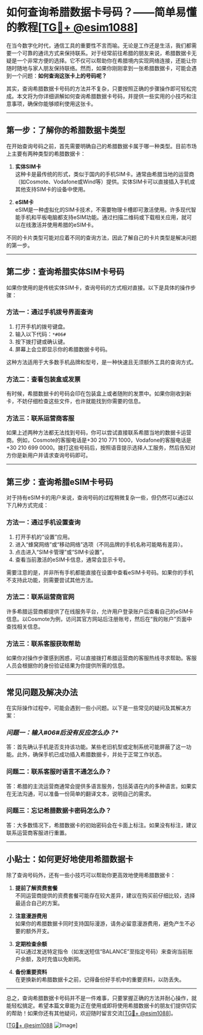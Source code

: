 # 如何查询希腊数据卡号码？——简单易懂的教程[[TG💪+ @esim1088](https://t.me/s/esim1088)]

在当今数字化时代，通信工具的重要性不言而喻。无论是工作还是生活，我们都需要一个可靠的通讯方式来保持联系。对于经常前往希腊的朋友来说，希腊数据卡无疑是一个非常方便的选择。它不仅可以帮助你在希腊境内实现网络连接，还能让你随时随地与家人朋友保持联络。然而，如果你刚刚拿到一张希腊数据卡，可能会遇到一个问题：**如何查询这张卡上的号码呢？**

其实，查询希腊数据卡号码的方法并不复杂，只要按照正确的步骤操作即可轻松完成。本文将为你详细讲解如何查询希腊数据卡号码，并提供一些实用的小技巧和注意事项，确保你能够顺利使用这张卡。

---

## **第一步：了解你的希腊数据卡类型**

在开始查询号码之前，首先需要明确自己的希腊数据卡属于哪一种类型。目前市场上主要有两种类型的希腊数据卡：

1. **实体SIM卡**  
   这种卡是最传统的形式，类似于国内的手机SIM卡。通常由希腊当地的运营商（如Cosmote、Vodafone或Wind等）提供。实体SIM卡可以直接插入手机或其他支持SIM卡的设备中使用。

2. **eSIM卡**  
   eSIM是一种虚拟化的SIM卡技术，不需要物理卡槽即可激活使用。许多现代智能手机和平板电脑都支持eSIM功能。通过扫描二维码或下载相关应用，就可以在线激活并使用希腊的eSIM卡。

不同的卡片类型可能对应着不同的查询方法，因此了解自己的卡片类型是解决问题的第一步。

---

## **第二步：查询希腊实体SIM卡号码**

如果你使用的是传统实体SIM卡，查询号码的方式相对直接。以下是具体的操作步骤：

### **方法一：通过手机拨号界面查询**
1. 打开手机的拨号键盘。
2. 输入以下代码：`*#06#`
3. 按下拨打键或确认键。
4. 屏幕上会立即显示你的希腊数据卡号码。

这种方法适用于大多数手机品牌和型号，是一种快速且无须额外工具的查询方式。

### **方法二：查看包装盒或发票**
有时候，希腊数据卡的号码会印在包装盒上或者随附的发票中。如果你刚收到新卡，不妨仔细检查这些文件，也许就能找到你需要的信息。

### **方法三：联系运营商客服**
如果上述两种方法都无法找到号码，你可以尝试直接联系希腊当地的数据卡运营商。例如，Cosmote的客服电话是+30 210 771 1000，Vodafone的客服电话是+30 210 699 0000。拨打这些号码后，按照语音提示选择人工服务，然后告知对方你是新用户并请求查询号码即可。

---

## **第三步：查询希腊eSIM卡号码**

对于持有eSIM卡的用户来说，查询号码的过程稍微复杂一些，但仍然可以通过以下几种方式完成：

### **方法一：通过手机设置查询**
1. 打开手机的“设置”应用。
2. 进入“蜂窝网络”或“移动网络”选项（不同品牌的手机名称可能略有差异）。
3. 点击进入“SIM卡管理”或“SIM卡设置”。
4. 查看当前激活的eSIM卡信息，通常会显示卡号。

需要注意的是，并非所有手机都能直接在设置中查看eSIM卡号码。如果你的手机不支持此功能，则需要尝试其他方法。

### **方法二：联系运营商官网**
许多希腊运营商都提供了在线服务平台，允许用户登录账户后查看自己的eSIM卡信息。以Cosmote为例，访问其官方网站后注册账号，然后在“我的账户”页面中查找相关信息。

### **方法三：联系客服获取帮助**
如果你对操作步骤感到困惑，可以直接拨打希腊运营商的客服热线寻求帮助。客服人员会根据你的身份验证结果为你提供所需的信息。

---

## **常见问题及解决办法**

在实际操作过程中，可能会遇到一些小问题。以下是一些常见的疑问及其解决方案：

### **问题一：输入*#06#后没有反应怎么办？**
答：首先确认手机是否支持该功能。某些老旧机型或定制系统可能屏蔽了这一功能。此外，确保手机已成功插入希腊数据卡，并处于正常工作状态。

### **问题二：联系客服时语言不通怎么办？**
答：希腊的主流运营商通常会提供多语言服务，包括英语在内的多种语言。如果实在无法沟通，可以准备一份简单的翻译文本，说明自己的需求。

### **问题三：忘记希腊数据卡密码怎么办？**
答：大多数情况下，希腊数据卡的初始密码会在卡面上标注。如果没有标注，建议联系运营商客服进行重置。

---

## **小贴士：如何更好地使用希腊数据卡**

除了查询号码外，还有一些小技巧可以帮助你更高效地使用希腊数据卡：

1. **提前了解资费套餐**  
   不同运营商提供的资费套餐可能存在较大差异，建议在购买前仔细比较，选择最适合自己的方案。

2. **注意漫游费用**  
   如果你的希腊数据卡同时支持国际漫游，请务必留意漫游费用，避免产生不必要的额外开支。

3. **定期检查余额**  
   可以通过发送特定指令（如发送短信“BALANCE”至指定号码）来查询当前账户余额，及时充值以免断网。

4. **备份重要资料**  
   在更换新的希腊数据卡之前，记得备份好手机中的重要资料，以防丢失。

---

总之，查询希腊数据卡号码并不是一件难事，只要掌握正确的方法并耐心操作，就能轻松搞定。希望本篇文章能为正在使用或即将使用希腊数据卡的朋友们提供切实的帮助！如果你还有其他疑问，欢迎随时留言交流[[TG💪+ @esim1088](https://t.me/s/esim1088)]。

[[TG💪+ @esim1088](https://t.me/s/esim1088) ![Image](https://i.postimg.cc/4NQfJmqS/Snipaste-2025-05-13-00-14-12.png)]